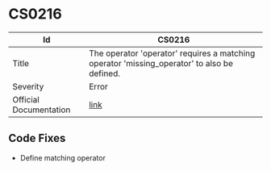 # CS0216

| Id                     | CS0216                                                                                        |
| ---------------------- | --------------------------------------------------------------------------------------------- |
| Title                  | The operator 'operator' requires a matching operator 'missing\_operator' to also be defined\. |
| Severity               | Error                                                                                         |
| Official Documentation | [link](http://docs.microsoft.com/en-us/dotnet/csharp/misc/cs0216)                             |

## Code Fixes

* Define matching operator

